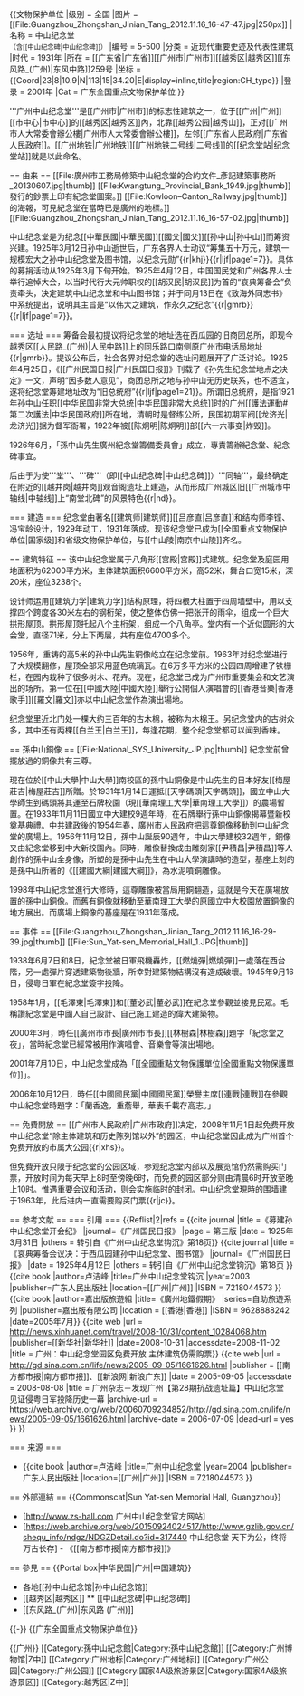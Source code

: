 {{文物保护单位
|级别 = 全国
|图片 = [[File:Guangzhou_Zhongshan_Jinian_Tang_2012.11.16_16-47-47.jpg|250px]]
|名称 = 中山纪念堂<br><small>（含[[中山纪念碑|中山纪念碑]]）</small>
|编号 = 5-500
|分类 = 近现代重要史迹及代表性建筑
|时代 = 1931年
|所在 = [[广东省|广东省]][[广州市|广州市]][[越秀区|越秀区]][[东风路_(广州)|东风中路]]259号
|坐标 = {{Coord|23|8|10.9|N|113|15|34.20|E|display=inline,title|region:CH_type}}
|登录 = 2001年
|Cat = 广东全国重点文物保护单位
}}

'''广州中山纪念堂'''是[[广州市|广州市]]的标志性建筑之一，位于[[广州|广州]][[市中心|市中心]]的[[越秀区|越秀区]]內，北靠[[越秀公园|越秀山]]，正对[[广州市人大常委會辦公樓|广州市人大常委會辦公樓]]，左邻[[广东省人民政府|广东省人民政府]]。[[广州地铁|广州地铁]][[广州地铁二号线|二号线]]的[[纪念堂站|纪念堂站]]就是以此命名。

== 由来 ==
[[File:廣州市工務局修築中山紀念堂的合約文件_彥記建築事務所_20130607.jpg|thumb]]
[[File:Kwangtung_Provincial_Bank_1949.jpg|thumb]]發行的鈔票上印有紀念堂圖案。]]
[[File:Kowloon–Canton_Railway.jpg|thumb]]的海報，可見紀念堂在當時已是廣州的地標。]]
[[File:Guangzhou_Zhongshan_Jinian_Tang_2012.11.16_16-57-02.jpg|thumb]]

中山纪念堂是为纪念[[中華民國|中華民國]][[國父|國父]][[孙中山|孙中山]]而筹资兴建。1925年3月12日孙中山逝世后，广东各界人士动议“筹集五十万元，建筑一规模宏大之孙中山纪念堂及图书馆，以纪念元勋”{{r|khj}}{{r|ljf|page1=7}}。具体的募捐活动从1925年3月下旬开始。1925年4月12日，中国国民党和广州各界人士举行追悼大会，以当时代行大元帅职权的[[胡汉民|胡汉民]]为首的“哀典筹备会”负责牵头，决定建筑中山纪念堂和中山图书馆；并于同月13日在《致海外同志书》中系统提出，说明其主旨是“以伟大之建筑，作永久之纪念”{{r|gmrb}}{{r|ljf|page1=7}}。

=== 选址 ===
筹备会最初提议将纪念堂的地址选在西瓜园的旧商团总所，即现今越秀区[[人民路_(广州)|人民中路]]上的同乐路口南侧原广州市电话局地址{{r|gmrb}}。提议公布后，社会各界对纪念堂的选址问题展开了广泛讨论。1925年4月25日，《[[广州民国日报|广州民国日报]]》刊载了《孙先生纪念堂地点之决定》一文，声明“因多数人意见”，商团总所之地与孙中山无历史联系，也不适宜，遂将纪念堂筹建地址改为“旧总统府”{{r|ljf|page1=21}}。所谓旧总统府，是指1921年孙中山任职[[中华民国非常大总统|中华民国非常大总统]]时的广州[[護法運動#第二次護法|中华民国政府]]所在地，清朝时是督练公所，民国初期军阀[[龙济光|龙济光]]据为督军衙署，1922年被[[陈炯明|陈炯明]]部[[六一六事变|炸毁]]。

1926年6月，「孫中山先生廣州紀念堂籌備委員會」成立，專責籌辦紀念堂、紀念碑事宜。

后由于为使'''堂'''、'''碑'''（即[[中山纪念碑|中山纪念碑]]）'''同轴'''，最终确定在附近的[[越井岗|越井岗]]观音阁遗址上建造，从而形成广州城区旧[[广州城市中轴线|中轴线]]上“南堂北碑”的风景特色{{r|nd}}。

=== 建造 ===
纪念堂由著名[[建筑师|建筑师]][[吕彦直|吕彦直]]和结构师李铿、冯宝龄设计，1929年动工，1931年落成。现该纪念堂已成为[[全国重点文物保护单位|国家级]]和省级文物保护单位，与[[中山陵|南京中山陵]]齐名。

== 建筑特征 ==
该中山纪念堂属于八角形[[宫殿|宫殿]]式建筑。纪念堂及庭园用地面积为62000平方米，主体建筑面积6600平方米，高52米，舞台口宽15米，深20米，座位3238个。

设计师运用[[建筑力学|建筑力学]]结构原理，将四根大柱置于四周墙壁中，用以支撑四个跨度各30米左右的钢桁架，使之整体仿佛一把张开的雨伞，组成一个巨大拱形屋顶。拱形屋顶托起八个主桁架，组成一个八角亭。堂内有一个近似圆形的大会堂，直径71米，分上下两层，共有座位4700多个。
<!-- 注意：本编辑尚未完成 -->

1956年，重铸的高5米的孙中山先生铜像屹立在纪念堂前。1963年对纪念堂进行了大规模翻修，屋顶全部采用蓝色琉璃瓦。在6万多平方米的公园四周增建了铁栅栏，在园内栽种了很多树木、花卉。现在，纪念堂已成为广州市重要集会和文艺演出的场所。第一位在[[中國大陸|中國大陸]]舉行公開個人演唱會的[[香港音樂|香港歌手]][[羅文|羅文]]亦以中山紀念堂作為演出場地。

纪念堂里近北门处一棵大约三百年的古木棉，被称为木棉王。另纪念堂内的古树众多，其中还有两棵[[白兰王|白兰王]]，每逢花期，整个纪念堂都可以闻到香味。

== 孫中山銅像 ==
[[File:National_SYS_University_JP.jpg|thumb]]
紀念堂前曾擺放過的銅像共有三尊。

現在位於[[中山大學|中山大學]]南校區的孫中山銅像是中山先生的日本好友[[梅屋莊吉|梅屋莊吉]]所贈。於1931年1月14日運抵[[天字碼頭|天字碼頭]]，國立中山大學師生到碼頭將其運至石牌校園（現[[華南理工大學|華南理工大學]]）的農場暫置。在1933年11月11日國立中大建校9週年時，在石牌舉行孫中山銅像揭幕暨新校奠基典禮。中共建政後的1954年春，廣州市人民政府把這尊銅像移動到中山紀念堂的廣場上。1956年11月12日，孫中山誕辰90週年，中山大學建校32週年，銅像又由紀念堂移到中大新校園內。同時，雕像替換成由雕刻家[[尹積昌|尹積昌]]等人創作的孫中山全身像，所塑的是孫中山先生在中山大學演講時的造型，基座上刻的是孫中山所著的《[[建國大綱|建國大綱]]》，為水泥噴銅雕像。

1998年中山紀念堂進行大修時，這尊雕像被當局用銅翻造，這就是今天在廣場放置的孫中山銅像。而舊有銅像就移動至華南理工大學的原國立中大校園放置銅像的地方展出。而廣場上銅像的基座是在1931年落成。

== 事件 ==
[[File:Guangzhou_Zhongshan_Jinian_Tang_2012.11.16_16-29-39.jpg|thumb]]
[[File:Sun_Yat-sen_Memorial_Hall_1.JPG|thumb]]

1938年6月7日和8日，紀念堂被日軍飛機轟炸，[[燃燒彈|燃燒彈]]一處落在西台階，另一處彈片穿透建築物後牆，所幸對建築物結構沒有造成破壞。1945年9月16日，侵粵日軍在紀念堂簽字投降。

1958年1月，[[毛澤東|毛澤東]]和[[董必武|董必武]]在紀念堂參觀並接見民眾。毛稱讚紀念堂是中國人自己設計、自己施工建造的偉大建築物。

2000年3月，時任[[廣州市市長|廣州市市長]][[林樹森|林樹森]]題字「紀念堂之夜」，當時紀念堂已經常被用作演唱會、音樂會等演出場地。

2001年7月10日，中山紀念堂成為「[[全國重點文物保護單位|全國重點文物保護單位]]」。

2006年10月12日，時任[[中國國民黨|中國國民黨]]榮譽主席[[連戰|連戰]]在參觀中山紀念堂時題字：「蘭香逸，重薝舉，華表千載存高志。」

== 免費開放 ==
[[广州市人民政府|广州市政府]]决定，2008年11月1日起免费开放中山纪念堂“除主体建筑和历史陈列馆以外”的园区，中山纪念堂因此成为广州首个免费开放的市属大公园{{r|xhs}}。

但免費开放只限于纪念堂的公园区域，参观纪念堂内部以及展览馆仍然需购买门票，开放时间为每天早上8时至傍晚6时，而免费的园区部分则由清晨6时开放至晚上10时。惟遇重要会议和活动，则会实施临时的封闭。中山纪念堂現時的围墙建于1963年，此后进内一直需要购买门票{{r|jc}}。

== 参考文献 ==
=== 引用 ===
{{Reflist|2|refs =
<ref name="khj">{{cite journal |title =《募建孙中山纪念堂开会纪》 |journal=《广州国民日报》 |page = 第三版  |date = 1925年3月31日 |others = 转引自《广州中山纪念堂钩沉》第18页}}</ref>
<ref name="gmrb">{{cite journal |title =《哀典筹备会议决：于西瓜园建孙中山纪念堂、图书馆》 |journal=《广州国民日报》 |date = 1925年4月12日 |others = 转引自《广州中山纪念堂钩沉》第18页 }}</ref> 
<ref name="ljf">{{cite book |author=卢洁峰 |title=广州中山纪念堂钩沉 |year=2003 |publisher=广东人民出版社 |location=[[广州|广州]] |ISBN = 7218044573 }}</ref>
<ref name="jc">{{cite book |author=嘉出版旅遊組 |title=《廣州地鐵假期》 |series=自助旅遊系列 |publisher=嘉出版有限公司 |location = [[香港|香港]] |ISBN = 9628888242 |date=2005年7月}}</ref>
<ref name="xhs">{{cite web
|url = http://news.xinhuanet.com/travel/2008-10/31/content_10284068.htm
|publisher=[[新华社|新华社]]
|date=2008-10-31
|accessdate=2008-11-02
|title = 广州：中山纪念堂园区免费开放 主体建筑仍需购票}}</ref> 
<ref name="nd">{{cite web
 |url          = http://gd.sina.com.cn/life/news/2005-09-05/1661626.html
 |publisher    = [[南方都市报|南方都市报]]、[[新浪网|新浪广东]]
 |date         = 2005-09-05
 |accessdate   = 2008-08-08
 |title        = 广州杂志－发现广州【第28期抗战遗址篇】中山纪念堂　见证侵粤日军投降历史一幕
 |archive-url  = https://web.archive.org/web/20060709234852/http://gd.sina.com.cn/life/news/2005-09-05/1661626.html
 |archive-date = 2006-07-09
 |dead-url     = yes
}}</ref> 
}}

=== 来源 ===
* {{cite book |author=卢洁峰 |title=广州中山纪念堂 |year=2004 |publisher=广东人民出版社 |location=[[广州|广州]] |ISBN = 7218044573 }}

== 外部連結 ==
{{Commonscat|Sun Yat-sen Memorial Hall, Guangzhou}}
* [http://www.zs-hall.com 广州中山纪念堂官方网站]
* [https://web.archive.org/web/20150924024517/http://www.gzlib.gov.cn/shequ_info/ndgz/NDGZDetail.do?id=317440 中山纪念堂 天下为公，终将万古长存] - 《[[南方都市报|南方都市报]]》

== 參見 ==
{{Portal box|中华民国|广州|中国建筑}}
* 各地[[孙中山纪念馆|孙中山纪念馆]]
* [[越秀区|越秀区]]
** [[中山纪念碑|中山纪念碑]]
* [[东风路_(广州)|东风路 (广州)]]

{{-}}
{{广东全国重点文物保护单位}}

{{广州}}
[[Category:孫中山紀念館|Category:孫中山紀念館]]
[[Category:广州博物馆|Z中]]
[[Category:广州地标|Category:广州地标]]
[[Category:广州公园|Category:广州公园]]
[[Category:国家4A级旅游景区|Category:国家4A级旅游景区]]
[[Category:越秀区|Z中]]
